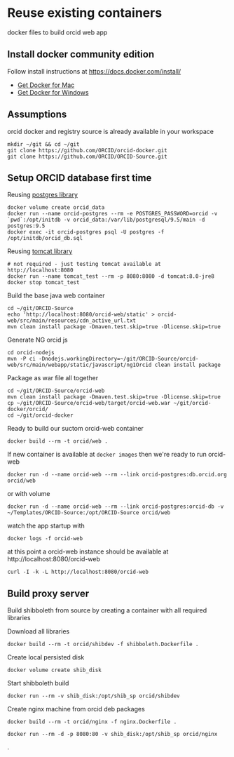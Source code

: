# Reuse existing containers

docker files to build orcid web app

## Install docker community edition

Follow install instructions at https://docs.docker.com/install/

* [Get Docker for Mac](https://download.docker.com/mac/stable/Docker.dmg)
* [Get Docker for Windows](https://download.docker.com/win/stable/Docker%20for%20Windows%20Installer.exe)

## Assumptions

orcid docker and registry source is already available in your workspace

    mkdir ~/git && cd ~/git
    git clone https://github.com/ORCID/orcid-docker.git
    git clone https://github.com/ORCID/ORCID-Source.git

## Setup ORCID database first time

Reusing [postgres library](https://docs.docker.com/samples/library/postgres/)

    docker volume create orcid_data
    docker run --name orcid-postgres --rm -e POSTGRES_PASSWORD=orcid -v `pwd`:/opt/initdb -v orcid_data:/var/lib/postgresql/9.5/main -d postgres:9.5
    docker exec -it orcid-postgres psql -U postgres -f /opt/initdb/orcid_db.sql

Reusing [tomcat library](https://docs.docker.com/samples/library/tomcat/)

    # not required - just testing tomcat available at http://localhost:8080
    docker run --name tomcat_test --rm -p 8080:8080 -d tomcat:8.0-jre8
    docker stop tomcat_test

Build the base java web container

    cd ~/git/ORCID-Source
    echo 'http://localhost:8080/orcid-web/static' > orcid-web/src/main/resources/cdn_active_url.txt
    mvn clean install package -Dmaven.test.skip=true -Dlicense.skip=true

Generate NG orcid js

    cd orcid-nodejs
    mvn -P ci -Dnodejs.workingDirectory=~/git/ORCID-Source/orcid-web/src/main/webapp/static/javascript/ng1Orcid clean install package

Package as war file all together

    cd ~/git/ORCID-Source/orcid-web
    mvn clean install package -Dmaven.test.skip=true -Dlicense.skip=true
    cp ~/git/ORCID-Source/orcid-web/target/orcid-web.war ~/git/orcid-docker/orcid/
    cd ~/git/orcid-docker

Ready to build our suctom orcid-web container

    docker build --rm -t orcid/web .

If new container is available at `docker images` then we're ready to run orcid-web

    docker run -d --name orcid-web --rm --link orcid-postgres:db.orcid.org orcid/web

or with volume

    docker run -d --name orcid-web --rm --link orcid-postgres:orcid-db -v ~/Templates/ORCID-Source:/opt/ORCID-Source orcid/web

watch the app startup with

    docker logs -f orcid-web

at this point a orcid-web instance should be available at http://localhost:8080/orcid-web

    curl -I -k -L http://localhost:8080/orcid-web

## Build proxy server

Build shibboleth from source by creating a container with all required libraries

Download all libraries

    docker build --rm -t orcid/shibdev -f shibboleth.Dockerfile .

Create local persisted disk

    docker volume create shib_disk

Start shibboleth build

    docker run --rm -v shib_disk:/opt/shib_sp orcid/shibdev

Create nginx machine from orcid deb packages

    docker build --rm -t orcid/nginx -f nginx.Dockerfile .

    docker run --rm -d -p 8080:80 -v shib_disk:/opt/shib_sp orcid/nginx


.





















